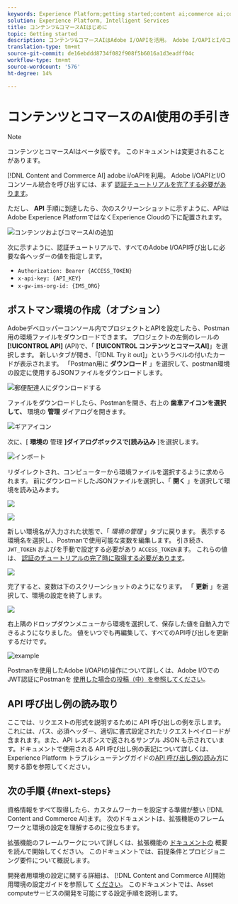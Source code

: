 ```yaml
---
keywords: Experience Platform;getting started;content ai;commerce ai;content and commerce ai
solution: Experience Platform, Intelligent Services
title: コンテンツ&コマースAIはじめに
topic: Getting started
description: コンテンツ&コマースAIはAdobe I/OAPIを活用。 Adobe I/OAPIとI/Oコンソール統合を呼び出すには、まず認証のチュートリアルを完了する必要があります。
translation-type: tm+mt
source-git-commit: de16ebddd8734f082f908f5b6016a1d3eadff04c
workflow-type: tm+mt
source-wordcount: '576'
ht-degree: 14%

---
```



# コンテンツとコマースのAI使用の手引き

>[!NOTE]
>
>コンテンツとコマースAIはベータ版です。 このドキュメントは変更されることがあります。

[!DNL Content and Commerce AI] adobe i/oAPIを利用。 Adobe I/OAPIとI/Oコンソール統合を呼び出すには、まず [認証チュートリアルを完了する必要があります](../../tutorials/authentication.md)。

ただし、 **API** 手順に到達したら、次のスクリーンショットに示すように、APIはAdobe Experience PlatformではなくExperience Cloudの下に配置されます。

![コンテンツおよびコマースAIの追加](./images/add-api.png)

次に示すように、認証チュートリアルで、すべてのAdobe I/OAPI呼び出しに必要な各ヘッダーの値を指定します。

- `Authorization: Bearer {ACCESS_TOKEN}`
- `x-api-key: {API_KEY}`
- `x-gw-ims-org-id: {IMS_ORG}`

## ポストマン環境の作成（オプション）

Adobeデベロッパーコンソール内でプロジェクトとAPIを設定したら、Postman用の環境ファイルをダウンロードできます。 プロジェクトの左側のレールの **[!UICONTROL API]** (API)で、「 **[!UICONTROL コンテンツとコマースAI]**」を選択します。 新しいタブが開き、「[!DNL Try it out]」というラベルの付いたカードが表示されます。 「Postman用に **ダウンロード** 」を選択して、postman環境の設定に使用するJSONファイルをダウンロードします。

![郵便配達人にダウンロードする](./images/add-to-postman.png)

ファイルをダウンロードしたら、Postmanを開き、右上の **歯車アイコンを選択して、** 環境の **管理** ダイアログを開きます。

![ギアアイコン](./images/select-gear-icon.png)

次に、[ **環境の** 管理 **]ダイアログボックスで[読み込み** ]を選択します。

![インポート](./images/import.png)

リダイレクトされ、コンピューターから環境ファイルを選択するように求められます。 前にダウンロードしたJSONファイルを選択し、「 **開く** 」を選択して環境を読み込みます。

![](./images/choose-your-file.png)

![](./images/click-open.png)

新しい環境名が入力された状態で、「 *環境の管理* 」タブに戻ります。 表示する環境名を選択し、Postmanで使用可能な変数を編集します。 引き続き、 `JWT_TOKEN` およびを手動で設定する必要があり `ACCESS_TOKEN`ます。 これらの値は、 [認証のチュートリアルの完了時に取得する必要があります](../../tutorials/authentication.md)。

![](./images/re-direct.png)

完了すると、変数は下のスクリーンショットのようになります。 「 **更新** 」を選択して、環境の設定を終了します。

![](./images/final-environment.png)

右上隅のドロップダウンメニューから環境を選択して、保存した値を自動入力できるようになりました。 値をいつでも再編集して、すべてのAPI呼び出しを更新するだけです。

![example](./images/select-environment.png)

Postmanを使用したAdobe I/OAPIの操作について詳しくは、Adobe I/OでのJWT認証にPostmanを [使用した場合の投稿（中）を参照してください](https://medium.com/adobetech/using-postman-for-jwt-authentication-on-adobe-i-o-7573428ffe7f)。

## API 呼び出し例の読み取り

ここでは、リクエストの形式を説明するために API 呼び出しの例を示します。これには、パス、必須ヘッダー、適切に書式設定されたリクエストペイロードが含まれます。また、API レスポンスで返されるサンプル JSON も示されています。ドキュメントで使用される API 呼び出し例の表記について詳しくは、Experience Platform トラブルシューテングガイドの[API 呼び出し例の読み方](../../landing/troubleshooting.md)に関する節を参照してください。

## 次の手順 {#next-steps}

資格情報をすべて取得したら、カスタムワーカーを設定する準備が整い [!DNL Content and Commerce AI]ます。 次のドキュメントは、拡張機能のフレームワークと環境の設定を理解するのに役立ちます。

拡張機能のフレームワークについて詳しくは、拡張機能の [ドキュメントの](https://docs.adobe.com/content/help/ja-JP/asset-compute/using/extend/understand-extensibility.html) 概要を読んで開始してください。 このドキュメントでは、前提条件とプロビジョニング要件について概説します。

開発者用環境の設定に関する詳細は、 [!DNL Content and Commerce AI]開始用環境の設定ガイドを参照して [ください](https://docs.adobe.com/content/help/en/asset-compute/using/extend/setup-environment.html)。 このドキュメントでは、Asset computeサービスの開発を可能にする設定手順を説明します。
